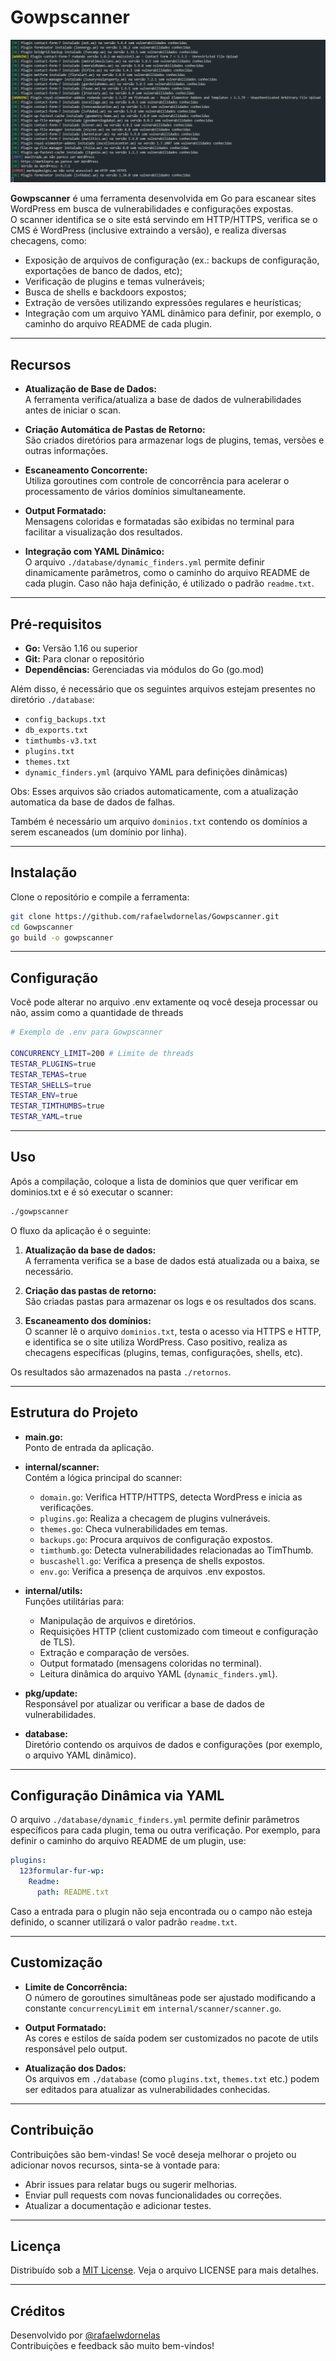 
# Gowpscanner

![Gowpscanner](https://raw.githubusercontent.com/rafaelwdornelas/Gowpscanner/refs/heads/main/Screenshot.png)

**Gowpscanner** é uma ferramenta desenvolvida em Go para escanear sites WordPress em busca de vulnerabilidades e configurações expostas.  
O scanner identifica se o site está servindo em HTTP/HTTPS, verifica se o CMS é WordPress (inclusive extraindo a versão), e realiza diversas checagens, como:

- Exposição de arquivos de configuração (ex.: backups de configuração, exportações de banco de dados, etc);
- Verificação de plugins e temas vulneráveis;
- Busca de shells e backdoors expostos;
- Extração de versões utilizando expressões regulares e heurísticas;
- Integração com um arquivo YAML dinâmico para definir, por exemplo, o caminho do arquivo README de cada plugin.

---

## Recursos

- **Atualização de Base de Dados:**  
  A ferramenta verifica/atualiza a base de dados de vulnerabilidades antes de iniciar o scan.

- **Criação Automática de Pastas de Retorno:**  
  São criados diretórios para armazenar logs de plugins, temas, versões e outras informações.

- **Escaneamento Concorrente:**  
  Utiliza goroutines com controle de concorrência para acelerar o processamento de vários domínios simultaneamente.

- **Output Formatado:**  
  Mensagens coloridas e formatadas são exibidas no terminal para facilitar a visualização dos resultados.

- **Integração com YAML Dinâmico:**  
  O arquivo `./database/dynamic_finders.yml` permite definir dinamicamente parâmetros, como o caminho do arquivo README de cada plugin. Caso não haja definição, é utilizado o padrão `readme.txt`.

---

## Pré-requisitos

- **Go:** Versão 1.16 ou superior  
- **Git:** Para clonar o repositório  
- **Dependências:** Gerenciadas via módulos do Go (go.mod)

Além disso, é necessário que os seguintes arquivos estejam presentes no diretório `./database`:

- `config_backups.txt`
- `db_exports.txt`
- `timthumbs-v3.txt`
- `plugins.txt`
- `themes.txt`
- `dynamic_finders.yml` (arquivo YAML para definições dinâmicas)

Obs: Esses arquivos são criados automaticamente, com a atualização automatica da base de dados de falhas.

Também é necessário um arquivo `dominios.txt` contendo os domínios a serem escaneados (um domínio por linha).

---

## Instalação

Clone o repositório e compile a ferramenta:

```bash
git clone https://github.com/rafaelwdornelas/Gowpscanner.git
cd Gowpscanner
go build -o gowpscanner
```

---

## Configuração

Você pode alterar no arquivo .env extamente oq você deseja processar ou não, assim como a quantidade de threads

```bash
# Exemplo de .env para Gowpscanner

CONCURRENCY_LIMIT=200 # Limite de threads
TESTAR_PLUGINS=true 
TESTAR_TEMAS=true
TESTAR_SHELLS=true
TESTAR_ENV=true
TESTAR_TIMTHUMBS=true
TESTAR_YAML=true
```

---

## Uso

Após a compilação, coloque a lista de dominios que quer verificar em dominios.txt e é só executar o scanner:

```bash
./gowpscanner
```

O fluxo da aplicação é o seguinte:

1. **Atualização da base de dados:**  
   A ferramenta verifica se a base de dados está atualizada ou a baixa, se necessário.

2. **Criação das pastas de retorno:**  
   São criadas pastas para armazenar os logs e os resultados dos scans.

3. **Escaneamento dos domínios:**  
   O scanner lê o arquivo `dominios.txt`, testa o acesso via HTTPS e HTTP, e identifica se o site utiliza WordPress. Caso positivo, realiza as checagens específicas (plugins, temas, configurações, shells, etc).

Os resultados são armazenados na pasta `./retornos`.

---

## Estrutura do Projeto

- **main.go:**  
  Ponto de entrada da aplicação.

- **internal/scanner:**  
  Contém a lógica principal do scanner:
  - `domain.go`: Verifica HTTP/HTTPS, detecta WordPress e inicia as verificações.
  - `plugins.go`: Realiza a checagem de plugins vulneráveis.
  - `themes.go`: Checa vulnerabilidades em temas.
  - `backups.go`: Procura arquivos de configuração expostos.
  - `timthumb.go`: Detecta vulnerabilidades relacionadas ao TimThumb.
  - `buscashell.go`: Verifica a presença de shells expostos.
  - `env.go`: Verifica a presença de arquivos .env expostos.

- **internal/utils:**  
  Funções utilitárias para:
  - Manipulação de arquivos e diretórios.
  - Requisições HTTP (client customizado com timeout e configuração de TLS).
  - Extração e comparação de versões.
  - Output formatado (mensagens coloridas no terminal).
  - Leitura dinâmica do arquivo YAML (`dynamic_finders.yml`).

- **pkg/update:**  
  Responsável por atualizar ou verificar a base de dados de vulnerabilidades.

- **database:**  
  Diretório contendo os arquivos de dados e configurações (por exemplo, o arquivo YAML dinâmico).

---

## Configuração Dinâmica via YAML

O arquivo `./database/dynamic_finders.yml` permite definir parâmetros específicos para cada plugin, tema ou outra verificação. Por exemplo, para definir o caminho do arquivo README de um plugin, use:

```yaml
plugins:
  123formular-fur-wp:
    Readme:
      path: README.txt
```

Caso a entrada para o plugin não seja encontrada ou o campo não esteja definido, o scanner utilizará o valor padrão `readme.txt`.

---

## Customização

- **Limite de Concorrência:**  
  O número de goroutines simultâneas pode ser ajustado modificando a constante `concurrencyLimit` em `internal/scanner/scanner.go`.

- **Output Formatado:**  
  As cores e estilos de saída podem ser customizados no pacote de utils responsável pelo output.

- **Atualização dos Dados:**  
  Os arquivos em `./database` (como `plugins.txt`, `themes.txt` etc.) podem ser editados para atualizar as vulnerabilidades conhecidas.

---

## Contribuição

Contribuições são bem-vindas! Se você deseja melhorar o projeto ou adicionar novos recursos, sinta-se à vontade para:

- Abrir issues para relatar bugs ou sugerir melhorias.
- Enviar pull requests com novas funcionalidades ou correções.
- Atualizar a documentação e adicionar testes.

---

## Licença

Distribuído sob a [MIT License](LICENSE). Veja o arquivo LICENSE para mais detalhes.

---

## Créditos

Desenvolvido por [@rafaelwdornelas](https://github.com/rafaelwdornelas)  
Contribuições e feedback são muito bem-vindos!

